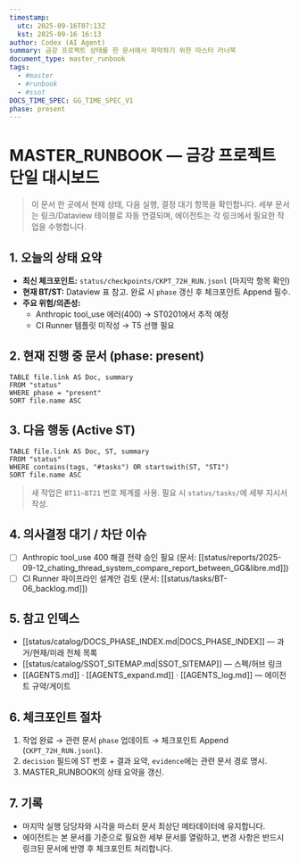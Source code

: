 ```yaml
---
timestamp:
  utc: 2025-09-16T07:13Z
  kst: 2025-09-16 16:13
author: Codex (AI Agent)
summary: 금강 프로젝트 상태를 한 문서에서 파악하기 위한 마스터 러너북
document_type: master_runbook
tags:
  - #master
  - #runbook
  - #ssot
DOCS_TIME_SPEC: GG_TIME_SPEC_V1
phase: present
---
```


# MASTER_RUNBOOK — 금강 프로젝트 단일 대시보드

> 이 문서 한 곳에서 현재 상태, 다음 실행, 결정 대기 항목을 확인합니다. 세부 문서는 링크/Dataview 테이블로 자동 연결되며, 에이전트는 각 링크에서 필요한 작업을 수행합니다.

## 1. 오늘의 상태 요약
- **최신 체크포인트:** `status/checkpoints/CKPT_72H_RUN.jsonl` (마지막 항목 확인)
- **현재 BT/ST:** Dataview 표 참고. 완료 시 `phase` 갱신 후 체크포인트 Append 필수.
- **주요 위험/의존성:**
  - Anthropic tool_use 에러(400) → ST0201에서 추적 예정
  - CI Runner 템플릿 미작성 → T5 선행 필요

## 2. 현재 진행 중 문서 (phase: present)
```dataview
TABLE file.link AS Doc, summary
FROM "status"
WHERE phase = "present"
SORT file.name ASC
```

## 3. 다음 행동 (Active ST)
```dataview
TABLE file.link AS Doc, ST, summary
FROM "status"
WHERE contains(tags, "#tasks") OR startswith(ST, "ST1")
SORT file.name ASC
```
> 새 작업은 `BT11~BT21` 번호 체계를 사용. 필요 시 `status/tasks/`에 세부 지시서 작성.

## 4. 의사결정 대기 / 차단 이슈
- [ ] Anthropic tool_use 400 해결 전략 승인 필요 (문서: [[status/reports/2025-09-12_chating_thread_system_compare_report_between_GG&libre.md]])
- [ ] CI Runner 파이프라인 설계안 검토 (문서: [[status/tasks/BT-06_backlog.md]])

## 5. 참고 인덱스
- [[status/catalog/DOCS_PHASE_INDEX.md|DOCS_PHASE_INDEX]] — 과거/현재/미래 전체 목록
- [[status/catalog/SSOT_SITEMAP.md|SSOT_SITEMAP]] — 스펙/허브 링크
- [[AGENTS.md]] · [[AGENTS_expand.md]] · [[AGENTS_log.md]] — 에이전트 규약/게이트

## 6. 체크포인트 절차
1. 작업 완료 → 관련 문서 `phase` 업데이트 → 체크포인트 Append (`CKPT_72H_RUN.jsonl`).
2. `decision` 필드에 ST 번호 + 결과 요약, `evidence`에는 관련 문서 경로 명시.
3. MASTER_RUNBOOK의 상태 요약을 갱신.

## 7. 기록
- 마지막 실행 담당자와 시각을 마스터 문서 최상단 메타데이터에 유지합니다.
- 에이전트는 본 문서를 기준으로 필요한 세부 문서를 열람하고, 변경 사항은 반드시 링크된 문서에 반영 후 체크포인트 처리합니다.

